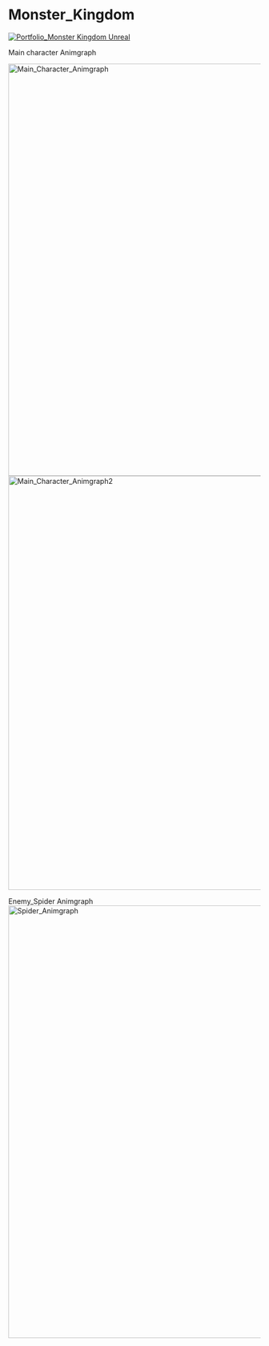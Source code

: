 # Monster_Kingdom


[![Portfolio_Monster Kingdom Unreal](https://youtu.be/XjZYAE4gA6E/1.jpg)](https://youtu.be/XjZYAE4gA6E")


Main character Animgraph

<img width="823" alt="Main_Character_Animgraph" src="https://user-images.githubusercontent.com/95834166/165862198-7056ebed-c021-497e-bcf0-048f29caeaea.png">

<img width="827" alt="Main_Character_Animgraph2" src="https://user-images.githubusercontent.com/95834166/165862208-d89fcff6-a9b0-467c-8f4e-c6b22a95861d.png">

Enemy_Spider Animgraph
<img width="864" alt="Spider_Animgraph" src="https://user-images.githubusercontent.com/95834166/165862349-29e4e8b9-2295-485f-939b-06b01d43574a.png">


